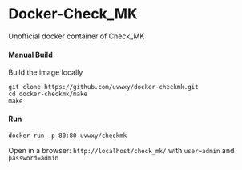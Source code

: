 # Docker-Check_MK

Unofficial docker container of Check_MK

####  Manual Build
Build the image locally

```
git clone https://github.com/uvwxy/docker-checkmk.git
cd docker-checkmk/make
make
```

#### Run

```
docker run -p 80:80 uvwxy/checkmk
```

Open in a browser:
 `http://localhost/check_mk/` with `user=admin` and `password=admin`

